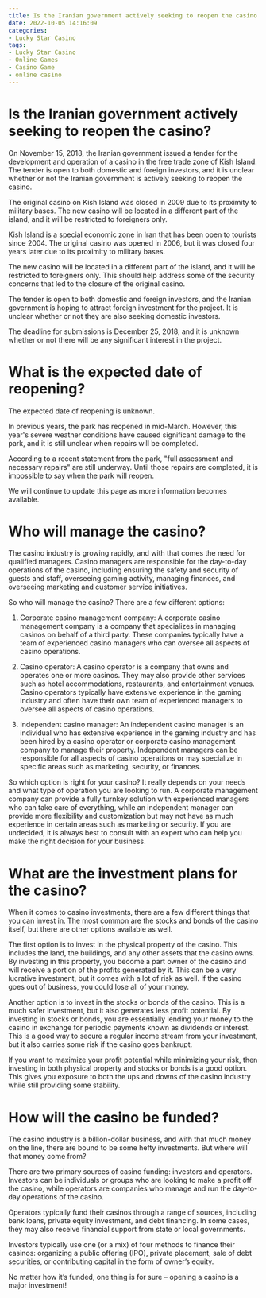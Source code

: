 ```yaml
---
title: Is the Iranian government actively seeking to reopen the casino
date: 2022-10-05 14:16:09
categories:
- Lucky Star Casino
tags:
- Lucky Star Casino
- Online Games
- Casino Game
- online casino
---
```



#  Is the Iranian government actively seeking to reopen the casino?

On November 15, 2018, the Iranian government issued a tender for the development and operation of a casino in the free trade zone of Kish Island. The tender is open to both domestic and foreign investors, and it is unclear whether or not the Iranian government is actively seeking to reopen the casino.

The original casino on Kish Island was closed in 2009 due to its proximity to military bases. The new casino will be located in a different part of the island, and it will be restricted to foreigners only.

Kish Island is a special economic zone in Iran that has been open to tourists since 2004. The original casino was opened in 2006, but it was closed four years later due to its proximity to military bases.

The new casino will be located in a different part of the island, and it will be restricted to foreigners only. This should help address some of the security concerns that led to the closure of the original casino.

The tender is open to both domestic and foreign investors, and the Iranian government is hoping to attract foreign investment for the project. It is unclear whether or not they are also seeking domestic investors.

The deadline for submissions is December 25, 2018, and it is unknown whether or not there will be any significant interest in the project.

#  What is the expected date of reopening?

The expected date of reopening is unknown. 

In previous years, the park has reopened in mid-March. However, this year's severe weather conditions have caused significant damage to the park, and it is still unclear when repairs will be completed. 

According to a recent statement from the park, "full assessment and necessary repairs" are still underway. Until those repairs are completed, it is impossible to say when the park will reopen. 

We will continue to update this page as more information becomes available.

#  Who will manage the casino?

The casino industry is growing rapidly, and with that comes the need for qualified managers. Casino managers are responsible for the day-to-day operations of the casino, including ensuring the safety and security of guests and staff, overseeing gaming activity, managing finances, and overseeing marketing and customer service initiatives.

So who will manage the casino? There are a few different options:

1. Corporate casino management company: A corporate casino management company is a company that specializes in managing casinos on behalf of a third party. These companies typically have a team of experienced casino managers who can oversee all aspects of casino operations.

2. Casino operator: A casino operator is a company that owns and operates one or more casinos. They may also provide other services such as hotel accommodations, restaurants, and entertainment venues. Casino operators typically have extensive experience in the gaming industry and often have their own team of experienced managers to oversee all aspects of casino operations.

3. Independent casino manager: An independent casino manager is an individual who has extensive experience in the gaming industry and has been hired by a casino operator or corporate casino management company to manage their property. Independent managers can be responsible for all aspects of casino operations or may specialize in specific areas such as marketing, security, or finances.

So which option is right for your casino? It really depends on your needs and what type of operation you are looking to run. A corporate management company can provide a fully turnkey solution with experienced managers who can take care of everything, while an independent manager can provide more flexibility and customization but may not have as much experience in certain areas such as marketing or security. If you are undecided, it is always best to consult with an expert who can help you make the right decision for your business.

#  What are the investment plans for the casino?

When it comes to casino investments, there are a few different things that you can invest in. The most common are the stocks and bonds of the casino itself, but there are other options available as well.

The first option is to invest in the physical property of the casino. This includes the land, the buildings, and any other assets that the casino owns. By investing in this property, you become a part owner of the casino and will receive a portion of the profits generated by it. This can be a very lucrative investment, but it comes with a lot of risk as well. If the casino goes out of business, you could lose all of your money.

Another option is to invest in the stocks or bonds of the casino. This is a much safer investment, but it also generates less profit potential. By investing in stocks or bonds, you are essentially lending your money to the casino in exchange for periodic payments known as dividends or interest. This is a good way to secure a regular income stream from your investment, but it also carries some risk if the casino goes bankrupt.

If you want to maximize your profit potential while minimizing your risk, then investing in both physical property and stocks or bonds is a good option. This gives you exposure to both the ups and downs of the casino industry while still providing some stability.

#  How will the casino be funded?

The casino industry is a billion-dollar business, and with that much money on the line, there are bound to be some hefty investments. But where will that money come from?

There are two primary sources of casino funding: investors and operators. Investors can be individuals or groups who are looking to make a profit off the casino, while operators are companies who manage and run the day-to-day operations of the casino.

Operators typically fund their casinos through a range of sources, including bank loans, private equity investment, and debt financing. In some cases, they may also receive financial support from state or local governments.

Investors typically use one (or a mix) of four methods to finance their casinos: organizing a public offering (IPO), private placement, sale of debt securities, or contributing capital in the form of owner’s equity.

No matter how it’s funded, one thing is for sure – opening a casino is a major investment!